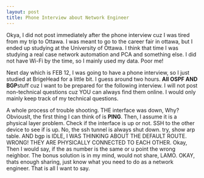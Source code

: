 ```yaml
---
layout: post
title: Phone Interview about Network Engineer
---
```

Okya, I did not post immediately after the phone interview cuz I was tired from my trip to Ottawa. I was meant to go to the career fair in ottawa, but I ended up studying at the University of Ottawa. I think that time I was studying a real case network automation and PCA and something else. I did not have Wi-Fi by the time, so I mainly used my data. Poor me!

Next day which is FEB 12, I was going to have a phone interview, so I just studied at BrigeHead for a little bit. I guess around two hours. **All OSPF AND BGP**stuff cuz I want to be prepared for the following interview. I will not post non-technical questions cuz YOU can always find them online. I would only mainly keep track of my technical questions.

A whole process of trouble shooting. THE interface was down, Why? Obviouslt, the first thing I can think of is **PING**. Then, I assume it is a physical layer problem. Check if the interface is up or not. SSH to the other device to see if is up. No, the ssh tunnel is always shut down. try, show arp table. AND bgp is IDLE, I WAS THINKING ABOUT THE DEFAULT ROUTE. WRONG! THEY ARE PHYSICALLY CONNECTED TO EACH OTHER. Okay, Then I would say, if the as number is the same or u point the wrong neighbor. The bonus solution is in my mind, would not share, LAMO. OKAY, thats enough sharing, just know what you need to do as a network engineer. That is all I want to say.
